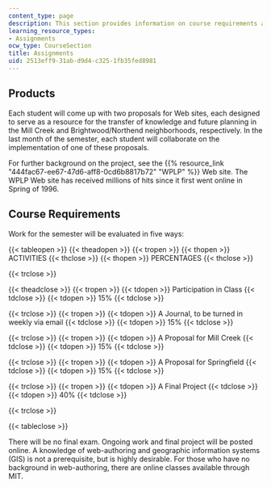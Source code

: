 ```yaml
---
content_type: page
description: This section provides information on course requirements and grading.
learning_resource_types:
- Assignments
ocw_type: CourseSection
title: Assignments
uid: 2513eff9-31ab-d9d4-c325-1fb35fed8981
---
```


Products
--------

Each student will come up with two proposals for Web sites, each designed to serve as a resource for the transfer of knowledge and future planning in the Mill Creek and Brightwood/Northend neighborhoods, respectively. In the last month of the semester, each student will collaborate on the implementation of one of these proposals.

For further background on the project, see the {{% resource_link "444fac67-ee67-47d6-aff8-0cd6b8817b72" "WPLP" %}} Web site. The WPLP Web site has received millions of hits since it first went online in Spring of 1996.

Course Requirements
-------------------

Work for the semester will be evaluated in five ways:

{{< tableopen >}}
{{< theadopen >}}
{{< tropen >}}
{{< thopen >}}
ACTIVITIES
{{< thclose >}}
{{< thopen >}}
PERCENTAGES
{{< thclose >}}

{{< trclose >}}

{{< theadclose >}}
{{< tropen >}}
{{< tdopen >}}
Participation in Class
{{< tdclose >}}
{{< tdopen >}}
15%
{{< tdclose >}}

{{< trclose >}}
{{< tropen >}}
{{< tdopen >}}
A Journal, to be turned in weekly via email
{{< tdclose >}}
{{< tdopen >}}
15%
{{< tdclose >}}

{{< trclose >}}
{{< tropen >}}
{{< tdopen >}}
A Proposal for Mill Creek
{{< tdclose >}}
{{< tdopen >}}
15%
{{< tdclose >}}

{{< trclose >}}
{{< tropen >}}
{{< tdopen >}}
A Proposal for Springfield
{{< tdclose >}}
{{< tdopen >}}
15%
{{< tdclose >}}

{{< trclose >}}
{{< tropen >}}
{{< tdopen >}}
A Final Project
{{< tdclose >}}
{{< tdopen >}}
40%
{{< tdclose >}}

{{< trclose >}}

{{< tableclose >}}

There will be no final exam. Ongoing work and final project will be posted online. A knowledge of web-authoring and geographic information systems (GIS) is not a prerequisite, but is highly desirable. For those who have no background in web-authoring, there are online classes available through MIT.